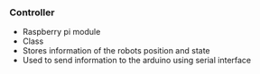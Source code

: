 ### Controller ###
- Raspberry pi module
- Class 
- Stores information of the robots position and state
- Used to send information to the arduino using serial interface
